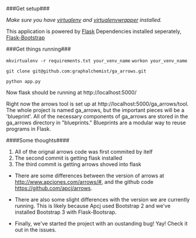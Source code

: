 ###Get setup###

*Make sure you have [virtualenv](http://www.virtualenv.org/en/latest/) and [virtualenvwrapper](http://virtualenvwrapper.readthedocs.org/) installed.*

This application is powered by [Flask](http://flask.pocoo.org/)
Dependencies installed seperately, [Flask-Bootstrap](http://pythonhosted.org/Flask-Bootstrap/)

###Get things running###

`mkvirtualenv -r requirements.txt your_venv_name`
`workon your_venv_name`

`git clone git@github.com:graphalchemist/ga_arrows.git`

`python app.py`

Now flask should be running at http://localhost:5000/

Right now the arrows tool is set up at http://localhost:5000/ga_arrows/tool.
The whole project is named ga_arrows, but the important pieces will be a 'blueprint'.
All of the necessary components of ga_arrows are stored in the ga_arrows directory in "blueprints."
Blueprints are a modular way to reuse programs in Flask.

####Some thoughts####
1. All of the orignal arrows code was first commited by itelf
1. The second commit is getting flask installed
1. The third commit is getting arrows shoved into flask

* There are some differences between the version of arrows at http://www.apcjones.com/arrows/#, and the github code https://github.com/apcj/arrows.

* There are also some slight differences with the version we are currently running.  This is likely because Apcj used Bootstrap 2 and we've installed Bootstrap 3 with Flask-Bootsrap.

* Finally, we've started the project with an oustanding bug!  Yay!  Check it out in the issues.
